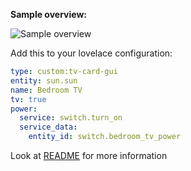 **Sample overview:**

![Sample overview](https://github.com/marrobHD/tv-card/blob/master/KOLwmt1vGh.png)

Add this to your lovelace configuration:

```yaml
type: custom:tv-card-gui
entity: sun.sun
name: Bedroom TV
tv: true
power:
  service: switch.turn_on
  service_data:
    entity_id: switch.bedroom_tv_power
```

Look at [README](https://github.com/marrobHD/tv-card/blob/master/README.md) for more information
